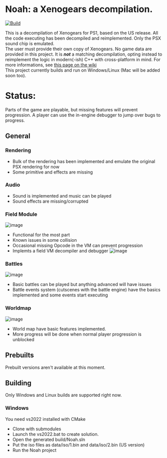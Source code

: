 # Noah: a Xenogears decompilation.
[![Build](https://github.com/yaz0r/Noah/actions/workflows/cmake-multi-platform.yml/badge.svg)](https://github.com/yaz0r/Noah/actions/workflows/cmake-multi-platform.yml)

This is a decompilation of Xenogears for PS1, based on the US release. All the code executing has been decompiled and reimplemented. Only the PSX sound chip is emulated.  
The user must provide their own copy of Xenogears. No game data are provided in this project.
It is **_not_** a matching decompilation, opting instead to reimplement the logic in modern(-ish) C++ with cross-platform in mind. For more informations, see [this page on the wiki](https://github.com/yaz0r/Noah/wiki/Why-not-make-a-matching-decompilation%3F)  
This project currently builds and run on Windows/Linux (Mac will be added soon too).

# Status:
Parts of the game are playable, but missing features will prevent progression. A player can use the in-engine debugger to jump over bugs to progress.

## General
### Rendering
* Bulk of the rendering has been implemented and emulate the original PSX rendering for now
* Some primitive and effects are missing
### Audio
* Sound is implemented and music can be played
* Sound effects are missing/corrupted
### Field Module
![image](https://github.com/user-attachments/assets/2ac5617d-24ae-40f0-9639-99b79fd790f0)
* Functional for the most part
* Known issues in some collision
* Occasional missing Opcode in the VM can prevent progression
* Implemts a field VM decompiler and debugger
![image](https://github.com/user-attachments/assets/82ca935d-a24e-4e0f-9c2c-fb8f20ace919)
### Battles
![image](https://github.com/user-attachments/assets/cdcaf540-cd8c-4c9c-8d2a-56e65265bfa6)
* Basic battles can be played but anything advanced will have issues
* Battle events system (cutscenes with the battle engine) have the basics implemented and some events start executing
### Worldmap
![image](https://github.com/user-attachments/assets/8ae4f752-1361-4430-a4a5-f77925246b8b)
* World map have basic features implemented.
* More progress will be done when normal player progression is unblocked

## Prebuilts
Prebuilt versions aren't available at this moment.

## Building
Only Windows and Linux builds are supported right now.

### Windows
You need vs2022 installed with CMake
* Clone with submodules
* Launch the vs2022.bat to create solution.
* Open the generated build/Noah.sln
* Put the iso files as data/iso/1.bin and data/iso/2.bin (US version)
* Run the Noah project




